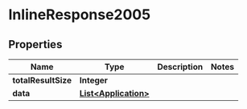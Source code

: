 

# InlineResponse2005

## Properties

Name | Type | Description | Notes
------------ | ------------- | ------------- | -------------
**totalResultSize** | **Integer** |  | 
**data** | [**List&lt;Application&gt;**](Application.md) |  | 



